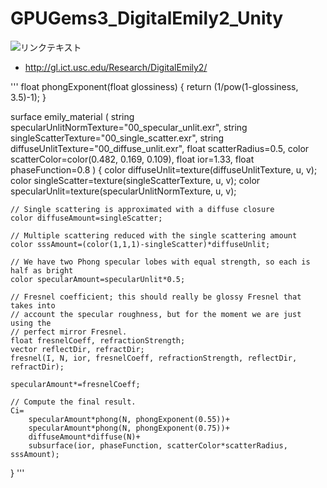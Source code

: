 # GPUGems3_DigitalEmily2_Unity


![リンクテキスト](https://forum.unity3d.com/attachments/digitalemily_unity_01-jpg.209692/g "タイトル")





- http://gl.ict.usc.edu/Research/DigitalEmily2/



'''
float phongExponent(float glossiness) {
	return (1/pow(1-glossiness, 3.5)-1);
}

surface emily_material
(
  string specularUnlitNormTexture="00_specular_unlit.exr",
  string singleScatterTexture="00_single_scatter.exr",
  string diffuseUnlitTexture="00_diffuse_unlit.exr",
  float scatterRadius=0.5,
  color scatterColor=color(0.482, 0.169, 0.109),
  float ior=1.33,
  float phaseFunction=0.8
)
{
	color diffuseUnlit=texture(diffuseUnlitTexture, u, v);
	color singleScatter=texture(singleScatterTexture, u, v);
	color specularUnlit=texture(specularUnlitNormTexture, u, v);

	// Single scattering is approximated with a diffuse closure
	color diffuseAmount=singleScatter;

	// Multiple scattering reduced with the single scattering amount
	color sssAmount=(color(1,1,1)-singleScatter)*diffuseUnlit;

	// We have two Phong specular lobes with equal strength, so each is half as bright
	color specularAmount=specularUnlit*0.5;

	// Fresnel coefficient; this should really be glossy Fresnel that takes into
	// account the specular roughness, but for the moment we are just using the
	// perfect mirror Fresnel.
	float fresnelCoeff, refractionStrength;
	vector reflectDir, refractDir;
	fresnel(I, N, ior, fresnelCoeff, refractionStrength, reflectDir, refractDir);

	specularAmount*=fresnelCoeff;

	// Compute the final result.
 	Ci=
 		specularAmount*phong(N, phongExponent(0.55))+
 		specularAmount*phong(N, phongExponent(0.75))+
 		diffuseAmount*diffuse(N)+
 		subsurface(ior, phaseFunction, scatterColor*scatterRadius, sssAmount);
}
'''
